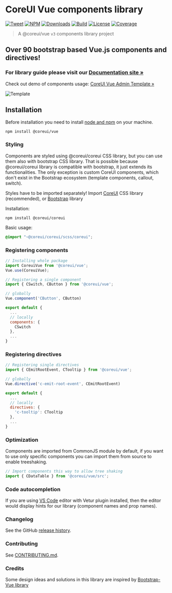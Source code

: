 # CoreUI Vue components library

[![Tweet](https://img.shields.io/twitter/url/http/shields.io.svg?style=social)](https://twitter.com/intent/tweet?text=CoreUI%20-%20Free%20Vue%20Admin%20Template%20&url=http://coreui.io/vue/&hashtags=bootstrap,admin,template,dashboard,panel,free,angular,react,vue)
[![NPM][npm-coreui-vue-badge-latest]][npm-coreui-vue]
[![Downloads](https://img.shields.io/npm/dm/@coreui/vue.svg?style=flat-square)][coreui]
[![Build](https://img.shields.io/github/workflow/status/coreui/coreui-vue/Project%20check?style=flat-square)][coreui]
[![License](https://img.shields.io/npm/l/@coreui/vue?style=flat-square)][coreui]
[![Coverage](https://img.shields.io/badge/test%20coverage%203.0.3%20version-100%25-yellowgreen)][coreui]

[npm-coreui-vue]: https://www.npmjs.com/package/@coreui/vue
[npm-coreui-vue-badge-latest]: https://img.shields.io/npm/v/@coreui/vue/latest?style=flat-square&color=brightgreen  
[coreui]: https://coreui.io/vue

> A @coreui/vue `v3` components library project

## Over 90 bootstrap based Vue.js components and directives!

### For library guide please visit our [Documentation site »](https://coreui.io/vue/docs)

Check out demo of components usage: [CoreUI Vue Admin Template »](https://coreui.io/vue/demo)

![Template](https://coreui.io/images/github/vue-free-template-3.gif)

## Installation

Before installation you need to install [node and npm](https://docs.npmjs.com/downloading-and-installing-node-js-and-npm) on your machine.
```shell
npm install @coreui/vue
```

### Styling

Components are styled using @coreui/coreui CSS library, but you can use them also with bootstrap CSS library. That is possible because @coreui/coreui library is compatible with bootstrap, it just extends its functionalities. The only exception is custom CoreUI components, which don't exist in the Bootstrap ecosystem (template components, callout, switch).

Styles have to be imported separately! Import [CoreUI](https://github.com/coreui/coreui) CSS library (recommended), or [Bootstrap](https://getbootstrap.com/) library

Installation:
```shell
npm install @coreui/coreui
```

Basic usage:
```scss
@import "~@coreui/coreui/scss/coreui";
```

### Registering components

```js
// Installing whole package
import CoreuiVue from '@coreui/vue';
Vue.use(CoreuiVue);

// Registering a single component
import { CSwitch, CButton } from '@coreui/vue';

// globally
Vue.component('CButton', CButton)

export default {
  ...
  // locally
  components: {
    CSwitch
  },
  ...
}
```

### Registering directives

```js
// Registering single directives
import { CEmitRootEvent, CTooltip } from '@coreui/vue';

// globally
Vue.directive('c-emit-root-event', CEmitRootEvent)

export default {
  ...
  // locally
  directives: {
    'c-tooltip': CTooltip
  },
  ...
}
```

### Optimization

Components are imported from CommonJS module by default, if you want to use only specific components you can import them from source to enable treeshaking.

```js
// Import components this way to allow tree shaking
import { CDataTable } from '@coreui/vue/src';
```

### Code autocompletion

If you are using [VS Code](https://code.visualstudio.com/) editor with Vetur plugin installed, then the editor would display hints for our library (component names and prop names).

### Changelog

See the GitHub [release history](https://github.com/coreui/coreui-vue/releases).

### Contributing

See [CONTRIBUTING.md](https://github.com/coreui/coreui-vue/blob/master/CONTRIBUTING.md).

### Credits

Some design ideas and solutions in this library are inspired by [Bootstrap-Vue library](https://bootstrap-vue.js.org/)
